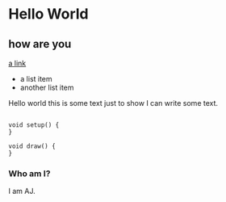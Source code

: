 # Hello World

## how are you


[a link](http://www.google.com)

  - a list item 
  - another list item 


Hello world this is some text just to show I can write some text.


``` processing

void setup() {
}

void draw() {
}

```

### Who am I?

I am AJ.


